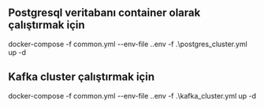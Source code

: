 ## Postgresql veritabanı container olarak çalıştırmak için
docker-compose -f common.yml --env-file .\.env -f .\postgres_cluster.yml up -d
## Kafka cluster çalıştırmak  için 
docker-compose -f common.yml --env-file .\.env -f .\kafka_cluster.yml up -d


